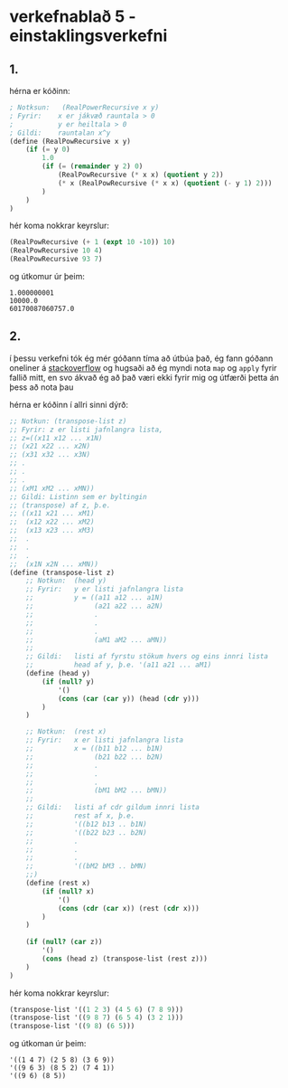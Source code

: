 # verkefnablað 5 - einstaklingsverkefni

## 1.
hérna er kóðinn:  
```scheme
; Notksun:   (RealPowerRecursive x y)
; Fyrir:    x er jákvæð rauntala > 0
;           y er heiltala > 0
; Gildi:    rauntalan x^y
(define (RealPowRecursive x y)
    (if (= y 0)
        1.0
        (if (= (remainder y 2) 0)
            (RealPowRecursive (* x x) (quotient y 2))
            (* x (RealPowRecursive (* x x) (quotient (- y 1) 2)))
        )
    )
)
```

hér koma nokkrar keyrslur:  
```scheme
(RealPowRecursive (+ 1 (expt 10 -10)) 10)
(RealPowRecursive 10 4)
(RealPowRecursive 93 7)
```

og útkomur úr þeim:  
```
1.000000001
10000.0
60170087060757.0
```

## 2.
í þessu verkefni tók ég mér góðann tíma að útbúa það, ég fann góðann oneliner á 
[stackoverflow](https://stackoverflow.com/questions/30775032/transpose-a-matrix-in-racket-list-of-lists#answers) 
og hugsaði að ég myndi nota `map` og `apply` fyrir fallið mitt, en svo ákvað ég að það væri ekki fyrir mig og útfærði þetta án þess að nota þau

<div style='page-break-after: always;'></div>

hérna er kóðinn í allri sinni dýrð:  
```scheme
;; Notkun: (transpose-list z)
;; Fyrir: z er listi jafnlangra lista,
;; z=((x11 x12 ... x1N)
;; (x21 x22 ... x2N)
;; (x31 x32 ... x3N)
;; .
;; .
;; .
;; (xM1 xM2 ... xMN))
;; Gildi: Listinn sem er byltingin
;; (transpose) af z, þ.e.
;; ((x11 x21 ... xM1)
;;  (x12 x22 ... xM2)
;;  (x13 x23 ... xM3)
;;  .
;;  .
;;  .
;;  (x1N x2N ... xMN))
(define (transpose-list z)
    ;; Notkun:  (head y)
    ;; Fyrir:   y er listi jafnlangra lista
    ;;          y = ((a11 a12 ... a1N)
    ;;               (a21 a22 ... a2N)
    ;;               .
    ;;               .
    ;;               .
    ;;               (aM1 aM2 ... aMN))
    ;;
    ;; Gildi:   listi af fyrstu stökum hvers og eins innri lista
    ;;          head af y, þ.e. '(a11 a21 ... aM1)
    (define (head y)
        (if (null? y)
            '()
            (cons (car (car y)) (head (cdr y)))
        )
    )

    ;; Notkun:  (rest x)
    ;; Fyrir:   x er listi jafnlangra lista
    ;;          x = ((b11 b12 ... b1N)
    ;;               (b21 b22 ... b2N)
    ;;               .
    ;;               .
    ;;               .
    ;;               (bM1 bM2 ... bMN))
    ;;
    ;; Gildi:   listi af cdr gildum innri lista
    ;;          rest af x, þ.e. 
    ;;          '((b12 b13 .. b1N)
    ;;          '((b22 b23 .. b2N)
    ;;          .
    ;;          .
    ;;          .
    ;;          '((bM2 bM3 .. bMN)
    ;;)
    (define (rest x)
        (if (null? x)
            '()
            (cons (cdr (car x)) (rest (cdr x)))
        )
    )
    
    (if (null? (car z))
        '()
        (cons (head z) (transpose-list (rest z)))
    )
)
```

hér koma nokkrar keyrslur:   
```scheme
(transpose-list '((1 2 3) (4 5 6) (7 8 9)))
(transpose-list '((9 8 7) (6 5 4) (3 2 1)))
(transpose-list '((9 8) (6 5)))
```

og útkoman úr þeim:  
```
'((1 4 7) (2 5 8) (3 6 9))
'((9 6 3) (8 5 2) (7 4 1))
'((9 6) (8 5))
```